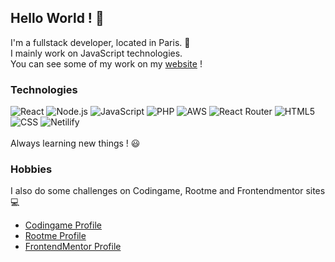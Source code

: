 ## Hello World ! 👋

I'm a fullstack developer, located in Paris. :telescope: <br>
I mainly work on JavaScript technologies. <br>
You can see some of my work on my [website](https://www.joska-gyuricza.fr/) !

### Technologies

![React](https://img.shields.io/badge/React-20232A?style=for-the-badge&logo=react&logoColor=61DAFB) ![Node.js](https://img.shields.io/badge/Node.js-43853D?style=for-the-badge&logo=node.js&logoColor=white) ![JavaScript](https://img.shields.io/badge/JavaScript-F7DF1E?style=for-the-badge&logo=javascript&logoColor=black) ![PHP](https://img.shields.io/badge/PHP-777BB4?style=for-the-badge&logo=php&logoColor=white) ![AWS](https://img.shields.io/badge/Amazon_AWS-232F3E?style=for-the-badge&logo=amazon-aws&logoColor=white) ![React Router](https://img.shields.io/badge/React_Router-CA4245?style=for-the-badge&logo=react-router&logoColor=white) ![HTML5](https://img.shields.io/badge/HTML5-E34F26?style=for-the-badge&logo=html5&logoColor=white) ![CSS](https://img.shields.io/badge/CSS3-1572B6?style=for-the-badge&logo=css3&logoColor=white) ![Netilify](https://img.shields.io/badge/Netlify-00C7B7?style=for-the-badge&logo=netlify&logoColor=white)    <br>  <br>
Always learning new things ! :smiley:

### Hobbies

I also do some challenges on Codingame, Rootme and Frontendmentor sites :computer:
* [Codingame Profile](https://www.codingame.com/profile/15f314a389d59e24ee7da883b213a3f71173393)
* [Rootme Profile](https://www.root-me.org/Clavar)
* [FrontendMentor Profile](https://www.frontendmentor.io/profile/LowkeyCoyote)







<!--
**LowkeyCoyote/LowkeyCoyote** is a ✨ _special_ ✨ repository because its `README.md` (this file) appears on your GitHub profile.

Here are some ideas to get you started:

-  I’m currently working on ...
- 🌱 I’m currently learning ...
- 👯 I’m looking to collaborate on ...
- 🤔 I’m looking for help with ...
- 💬 Ask me about ...
- 📫 How to reach me: ...
- 😄 Pronouns: ...
- ⚡ Fun fact: ...
-->
